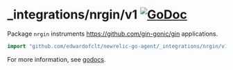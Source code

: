 # \_integrations/nrgin/v1 [![GoDoc](https://godoc.org/github.com/edwardofclt/newrelic-go-agent/_integrations/nrgin/v1?status.svg)](https://godoc.org/github.com/edwardofclt/newrelic-go-agent/_integrations/nrgin/v1)

Package `nrgin` instruments https://github.com/gin-gonic/gin applications.

```go
import "github.com/edwardofclt/newrelic-go-agent/_integrations/nrgin/v1"
```

For more information, see
[godocs](https://godoc.org/github.com/edwardofclt/newrelic-go-agent/_integrations/nrgin/v1).
